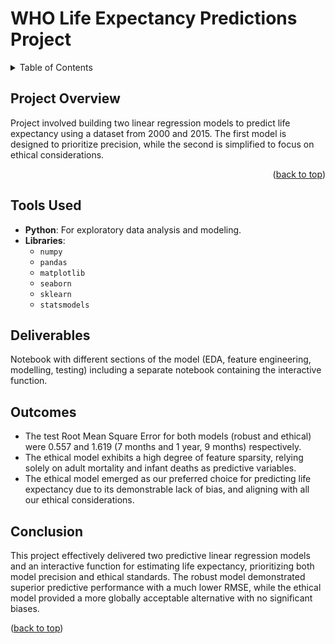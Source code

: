 <a id="readme-top"></a>


# WHO Life Expectancy Predictions Project

<!-- TABLE OF CONTENTS -->
<details>
  <summary>Table of Contents</summary>
  <ol>
    <li>
      <a href="#project-overview">Project Overview</a>
    </li>
    <li>
      <a href="#tools-used">Tools Used</a>
    </li>
    <li>
      <a href="#deliverables">Deliverables</a>
    </li>
    <li>
      <a href="#outcomes">Outcomes</a>
    </li>
    <li>
      <a href="#conclusion">Conclusion</a>
  </ol>
</details>



<!-- PROJECT OVERVIEW -->
## Project Overview

Project involved building two linear regression models to predict life expectancy using a dataset from 2000 and 2015. The first model is designed to prioritize precision, while the second is simplified to focus on ethical considerations. 

<p align="right">(<a href="#readme-top">back to top</a>)</p>


<!-- Tools Used -->
## Tools Used

* **Python**: For exploratory data analysis and modeling.
* **Libraries**:
  * `numpy`
  * `pandas`
  * `matplotlib`
  * `seaborn`
  * `sklearn`
  * `statsmodels`



<!-- Deliverables -->
## Deliverables

Notebook with different sections of the model (EDA, feature engineering, modelling, testing) including a separate notebook containing the interactive function.




<!-- Outcomes -->
## Outcomes

* The test Root Mean Square Error for both models (robust and ethical) were 0.557 and 1.619 (7 months and 1 year, 9 months) respectively.
* The ethical model exhibits a high degree of feature sparsity, relying solely on adult mortality and infant deaths as predictive variables.
* The ethical model emerged as our preferred choice for predicting life expectancy due to its demonstrable lack of bias, and aligning with all our ethical considerations.



<!-- Conclusion -->
## Conclusion

This project effectively delivered two predictive linear regression models and an interactive function for estimating life expectancy, prioritizing both model precision and ethical standards. The robust model demonstrated superior predictive performance with a much lower RMSE, while the ethical model provided a more globally acceptable alternative with no significant biases.


<p align="left">(<a href="#readme-top">back to top</a>)</p>

